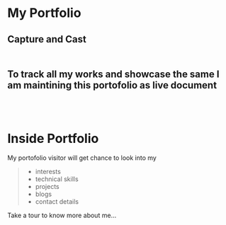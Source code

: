 # My Portfolio

## **Capture and Cast** <br></br>
  
## To track all my works and showcase the same I am maintining this portofolio as live document
<br> <br>
# Inside Portfolio
My portofolio visitor will get chance to look into my

> * interests
> * technical skills
> * projects
> * blogs
> * contact details

Take a tour to know more about me...